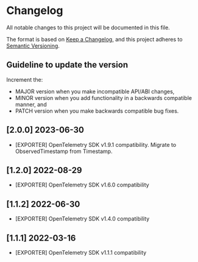 # Changelog

All notable changes to this project will be documented in this file.

The format is based on [Keep a Changelog](https://keepachangelog.com/en/1.0.0/),
and this project adheres to [Semantic Versioning](https://semver.org/spec/v2.0.0.html).

## Guideline to update the version

Increment the:

* MAJOR version when you make incompatible API/ABI changes,
* MINOR version when you add functionality in a backwards compatible manner, and
* PATCH version when you make backwards compatible bug fixes.

## [2.0.0] 2023-06-30

* [EXPORTER] OpenTelemetry SDK v1.9.1 compatibility. Migrate to ObservedTimestamp from Timestamp.

## [1.2.0] 2022-08-29

* [EXPORTER] OpenTelemetry SDK v1.6.0 compatibility

## [1.1.2] 2022-06-30

* [EXPORTER] OpenTelemetry SDK v1.4.0 compatibility

## [1.1.1] 2022-03-16

* [EXPORTER] OpenTelemetry SDK v1.1.1 compatibility

